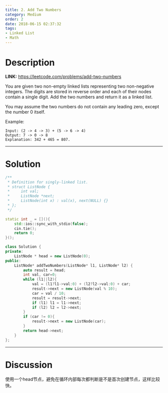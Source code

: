 ```yaml
---
title: 2. Add Two Numbers
category: Medium
order: 2
date: 2018-06-15 02:37:32
tags:
- Linked List
- Math
---
```


<!-- 记得完善 tags 和 category 字段 -->

# Description

**LINK:** https://leetcode.com/problems/add-two-numbers

You are given two non-empty linked lists representing two non-negative integers. The digits are stored in reverse order and each of their nodes contain a single digit. Add the two numbers and return it as a linked list.

You may assume the two numbers do not contain any leading zero, except the number 0 itself.

Example:

```
Input: (2 -> 4 -> 3) + (5 -> 6 -> 4)
Output: 7 -> 0 -> 8
Explanation: 342 + 465 = 807.
```
----------
# Solution
```c++
/**
 * Definition for singly-linked list.
 * struct ListNode {
 *     int val;
 *     ListNode *next;
 *     ListNode(int x) : val(x), next(NULL) {}
 * };
 */

static int _ = [](){
    std::ios::sync_with_stdio(false);
    cin.tie();
    return 0;
}();

class Solution {
private:
    ListNode * head = new ListNode(0);
public:
    ListNode* addTwoNumbers(ListNode* l1, ListNode* l2) {
        auto result = head;
        int val, car=0;
        while (l1||l2){
            val = (l1?l1->val:0) + (l2?l2->val:0) + car;
            result->next = new ListNode(val % 10);
            car = val / 10;
            result = result->next;
            if (l1) l1 = l1->next;
            if (l2) l2 = l2->next;
        }
        if (car != 0){
            result->next = new ListNode(car);
        }
        return head->next;
    }
};
```
----------
# Discussion

使用一个head节点，避免在循环内部每次都判断是不是首次创建节点，这样比较快。